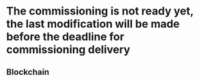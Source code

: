 # The commissioning is not ready yet, the last modification will be made before the deadline for commissioning delivery
## Blockchain
